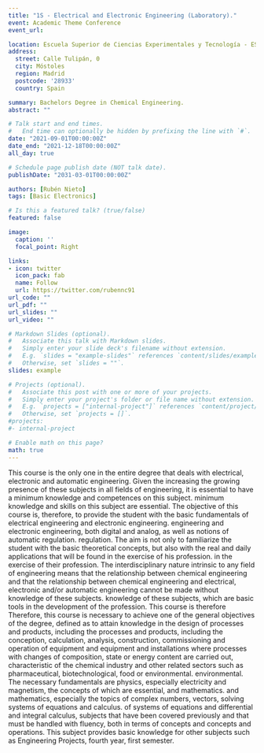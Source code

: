 ```yaml
---
title: "1S - Electrical and Electronic Engineering (Laboratory)."
event: Academic Theme Conference
event_url: 

location: Escuela Superior de Ciencias Experimentales y Tecnología - ESCET URJC
address:
  street: Calle Tulipán, 0
  city: Móstoles
  region: Madrid
  postcode: '28933'
  country: Spain

summary: Bachelors Degree in Chemical Engineering.
abstract: ""

# Talk start and end times.
#   End time can optionally be hidden by prefixing the line with `#`.
date: "2021-09-01T00:00:00Z"
date_end: "2021-12-18T00:00:00Z"
all_day: true

# Schedule page publish date (NOT talk date).
publishDate: "2031-03-01T00:00:00Z"

authors: [Rubén Nieto]
tags: [Basic Electronics]

# Is this a featured talk? (true/false)
featured: false

image:
  caption: ''
  focal_point: Right

links:
- icon: twitter
  icon_pack: fab
  name: Follow
  url: https://twitter.com/rubennc91
url_code: ""
url_pdf: ""
url_slides: ""
url_video: ""

# Markdown Slides (optional).
#   Associate this talk with Markdown slides.
#   Simply enter your slide deck's filename without extension.
#   E.g. `slides = "example-slides"` references `content/slides/example-slides.md`.
#   Otherwise, set `slides = ""`.
slides: example

# Projects (optional).
#   Associate this post with one or more of your projects.
#   Simply enter your project's folder or file name without extension.
#   E.g. `projects = ["internal-project"]` references `content/project/deep-learning/index.md`.
#   Otherwise, set `projects = []`.
#projects:
#- internal-project

# Enable math on this page?
math: true
---
```


This course is the only one in the entire degree that deals with electrical, electronic and automatic engineering. Given the increasing the growing presence of these subjects in all fields of engineering, it is essential to have a minimum knowledge and competences on this subject. minimum knowledge and skills on this subject are essential. The objective of this course is, therefore, to provide the student with the basic fundamentals of electrical engineering and electronic engineering. engineering and electronic engineering, both digital and analog, as well as notions of automatic regulation. regulation. The aim is not only to familiarize the student with the basic theoretical concepts, but also with the real and daily applications that will be found in the exercise of his profession. in the exercise of their profession. The interdisciplinary nature intrinsic to any field of engineering means that the relationship between chemical engineering and that the relationship between chemical engineering and electrical, electronic and/or automatic engineering cannot be made without knowledge of these subjects. knowledge of these subjects, which are basic tools in the development of the profession. This course is therefore Therefore, this course is necessary to achieve one of the general objectives of the degree, defined as to attain knowledge in the design of processes and products, including the processes and products, including the conception, calculation, analysis, construction, commissioning and operation of equipment and equipment and installations where processes with changes of composition, state or energy content are carried out, characteristic of the chemical industry and other related sectors such as pharmaceutical, biotechnological, food or environmental. environmental. The necessary fundamentals are physics, especially electricity and magnetism, the concepts of which are essential, and mathematics. and mathematics, especially the topics of complex numbers, vectors, solving systems of equations and calculus. of systems of equations and differential and integral calculus, subjects that have been covered previously and that must be handled with fluency, both in terms of concepts and concepts and operations. This subject provides basic knowledge for other subjects such as Engineering Projects, fourth year, first semester.